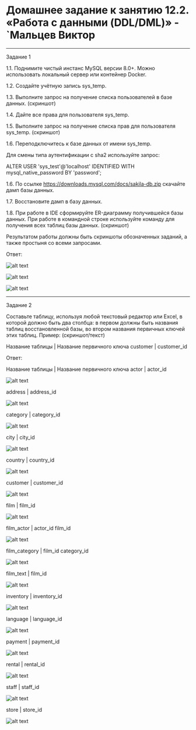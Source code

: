 # Домашнее задание к занятию 12.2. «Работа с данными (DDL/DML)» - `Мальцев Виктор

---

Задание 1

1.1. Поднимите чистый инстанс MySQL версии 8.0+. Можно использовать локальный сервер или контейнер Docker.

1.2. Создайте учётную запись sys_temp.

1.3. Выполните запрос на получение списка пользователей в базе данных. (скриншот)

1.4. Дайте все права для пользователя sys_temp.

1.5. Выполните запрос на получение списка прав для пользователя sys_temp. (скриншот)

1.6. Переподключитесь к базе данных от имени sys_temp.

Для смены типа аутентификации с sha2 используйте запрос:

ALTER USER 'sys_test'@'localhost' IDENTIFIED WITH mysql_native_password BY 'password';

1.6. По ссылке https://downloads.mysql.com/docs/sakila-db.zip скачайте дамп базы данных.

1.7. Восстановите дамп в базу данных.

1.8. При работе в IDE сформируйте ER-диаграмму получившейся базы данных. При работе в командной строке используйте команду для получения всех таблиц базы данных. (скриншот)

Результатом работы должны быть скриншоты обозначенных заданий, а также простыня со всеми запросами.


Ответ:

![alt text](https://github.com/vmmaltsev/screenshot2/blob/main/Screenshot_1.png)

![alt text](https://github.com/vmmaltsev/screenshot2/blob/main/Screenshot_2.png)

![alt text](https://github.com/vmmaltsev/screenshot2/blob/main/Screenshot_3.png)

---

Задание 2

Составьте таблицу, используя любой текстовый редактор или Excel, в которой должно быть два столбца: в первом должны быть названия таблиц восстановленной базы, во втором названия первичных ключей этих таблиц. Пример: (скриншот/текст)

Название таблицы | Название первичного ключа
customer         | customer_id


Ответ:

Название таблицы | Название первичного ключа
actor            | actor_id

![alt text](https://github.com/vmmaltsev/screenshot2/blob/main/Screenshot_4.png)

address          | address_id

![alt text](https://github.com/vmmaltsev/screenshot2/blob/main/Screenshot_5.png)

category         | category_id

![alt text](https://github.com/vmmaltsev/screenshot2/blob/main/Screenshot_6.png)

city             | city_id

![alt text](https://github.com/vmmaltsev/screenshot2/blob/main/Screenshot_7.png)

country          | country_id

![alt text](https://github.com/vmmaltsev/screenshot2/blob/main/Screenshot_8.png)

customer         | customer_id

![alt text](https://github.com/vmmaltsev/screenshot2/blob/main/Screenshot_9.png)

film             | film_id

![alt text](https://github.com/vmmaltsev/screenshot2/blob/main/Screenshot_10.png)

film_actor       | actor_id
		   film_id

![alt text](https://github.com/vmmaltsev/screenshot2/blob/main/Screenshot_11.png)

film_category    | film_id
                   category_id

![alt text](https://github.com/vmmaltsev/screenshot2/blob/main/Screenshot_12.png)

film_text        | film_id

![alt text](https://github.com/vmmaltsev/screenshot2/blob/main/Screenshot_13.png)

inventory        | inventory_id

![alt text](https://github.com/vmmaltsev/screenshot2/blob/main/Screenshot_14.png)

language         | language_id

![alt text](https://github.com/vmmaltsev/screenshot2/blob/main/Screenshot_15.png)

payment          | payment_id

![alt text](https://github.com/vmmaltsev/screenshot2/blob/main/Screenshot_16.png)

rental           | rental_id

![alt text](https://github.com/vmmaltsev/screenshot2/blob/main/Screenshot_17.png)

staff            | staff_id

![alt text](https://github.com/vmmaltsev/screenshot2/blob/main/Screenshot_18.png)

store            | store_id

![alt text](https://github.com/vmmaltsev/screenshot2/blob/main/Screenshot_19.png)
	
	


